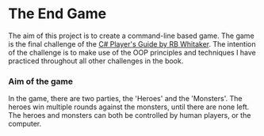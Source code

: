 # The End Game

The aim of this project is to create a command-line based game.
The game is the final challenge of the [C# Player's Guide by RB Whitaker](https://csharpplayersguide.com/).
The intention of the challenge is to make use of the OOP principles and techniques I have practiced throughout all other challenges in the book.

### Aim of the game

In the game, there are two parties, the 'Heroes' and the 'Monsters'. The heroes win multiple rounds against the monsters, until there are none left. The heroes and monsters can both be controlled by human players, or the computer.